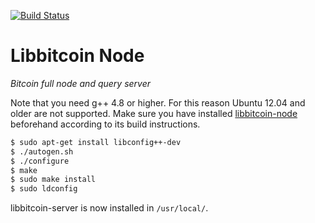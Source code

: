[![Build Status](https://travis-ci.org/libbitcoin/libbitcoin-node.svg?branch=master)](https://travis-ci.org/libbitcoin/libbitcoin-server)

# Libbitcoin Node

*Bitcoin full node and query server*

Note that you need g++ 4.8 or higher. For this reason Ubuntu 12.04 and older are not supported. Make sure you have installed [libbitcoin-node](https://github.com/libbitcoin/libbitcoin-node) beforehand according to its build instructions.

```sh
$ sudo apt-get install libconfig++-dev
$ ./autogen.sh
$ ./configure
$ make
$ sudo make install
$ sudo ldconfig
```

libbitcoin-server is now installed in `/usr/local/`.